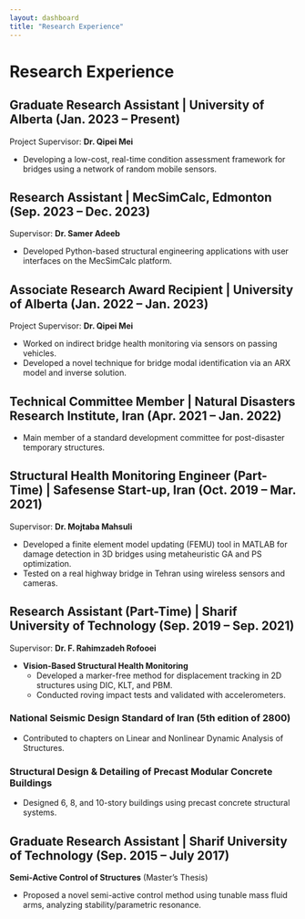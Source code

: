 ```yaml
---
layout: dashboard
title: "Research Experience"
---
```


# **Research Experience**

## Graduate Research Assistant | University of Alberta (Jan. 2023 – Present)
Project Supervisor: **Dr. Qipei Mei**  
- Developing a low-cost, real-time condition assessment framework for bridges using a network of random mobile sensors.

## Research Assistant | MecSimCalc, Edmonton (Sep. 2023 – Dec. 2023)
Supervisor: **Dr. Samer Adeeb**  
- Developed Python-based structural engineering applications with user interfaces on the MecSimCalc platform.

## Associate Research Award Recipient | University of Alberta (Jan. 2022 – Jan. 2023)
Project Supervisor: **Dr. Qipei Mei**  
- Worked on indirect bridge health monitoring via sensors on passing vehicles.  
- Developed a novel technique for bridge modal identification via an ARX model and inverse solution.

## Technical Committee Member | Natural Disasters Research Institute, Iran (Apr. 2021 – Jan. 2022)
- Main member of a standard development committee for post-disaster temporary structures.

## Structural Health Monitoring Engineer (Part-Time) | Safesense Start-up, Iran (Oct. 2019 – Mar. 2021)
Supervisor: **Dr. Mojtaba Mahsuli**  
- Developed a finite element model updating (FEMU) tool in MATLAB for damage detection in 3D bridges using metaheuristic GA and PS optimization.  
- Tested on a real highway bridge in Tehran using wireless sensors and cameras.

## Research Assistant (Part-Time) | Sharif University of Technology (Sep. 2019 – Sep. 2021)
Supervisor: **Dr. F. Rahimzadeh Rofooei**  
- **Vision-Based Structural Health Monitoring**  
  - Developed a marker-free method for displacement tracking in 2D structures using DIC, KLT, and PBM.  
  - Conducted roving impact tests and validated with accelerometers.

### National Seismic Design Standard of Iran (5th edition of 2800)
- Contributed to chapters on Linear and Nonlinear Dynamic Analysis of Structures.

### Structural Design & Detailing of Precast Modular Concrete Buildings
- Designed 6, 8, and 10-story buildings using precast concrete structural systems.

## Graduate Research Assistant | Sharif University of Technology (Sep. 2015 – July 2017)
**Semi-Active Control of Structures** (Master’s Thesis)  
- Proposed a novel semi-active control method using tunable mass fluid arms, analyzing stability/parametric resonance.  
